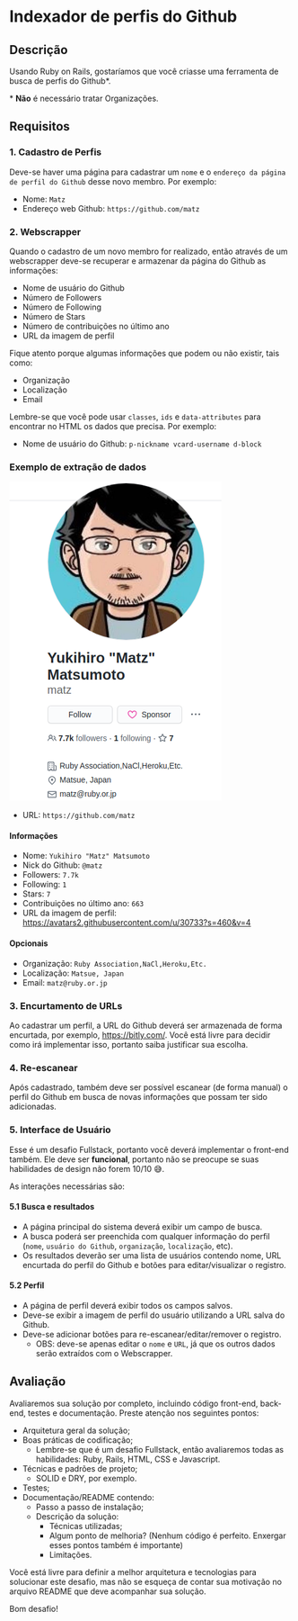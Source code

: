 # Indexador de perfis do Github

## Descrição

Usando Ruby on Rails, gostaríamos que você criasse uma ferramenta de busca de perfis do Github*.

\* **Não** é necessário tratar Organizações.

## Requisitos
### 1. Cadastro de Perfis
Deve-se haver uma página para cadastrar um `nome` e o `endereço da página de perfil do Github` desse novo membro. Por exemplo:

* Nome: `Matz`
* Endereço web Github: `https://github.com/matz`

### 2. Webscrapper
Quando o cadastro de um novo membro for realizado, então através de um webscrapper deve-se recuperar e armazenar da página do Github as informações: 

* Nome de usuário do Github
* Número de Followers
* Número de Following
* Número de Stars
* Número de contribuições no último ano
* URL da imagem de perfil

Fique atento porque algumas informações que podem ou não existir, tais como:

* Organização
* Localização
* Email

Lembre-se que você pode usar `classes`, `ids` e `data-attributes` para encontrar no HTML os dados que precisa. Por exemplo:

* Nome de usuário do Github: `p-nickname vcard-username d-block`

### Exemplo de extração de dados

![Informações Github](assets/github-matz.png)
* URL: `https://github.com/matz`

#### Informações
* Nome: `Yukihiro "Matz" Matsumoto`
* Nick do Github: `@matz`
* Followers: `7.7k`
* Following: `1`
* Stars: `7`
* Contribuições no último ano: `663`
* URL da imagem de perfil: https://avatars2.githubusercontent.com/u/30733?s=460&v=4

#### Opcionais
* Organização: `Ruby Association,NaCl,Heroku,Etc.`
* Localização: `Matsue, Japan`
* Email: `matz@ruby.or.jp`


### 3. Encurtamento de URLs
Ao cadastrar um perfil, a URL do Github deverá ser armazenada  de forma encurtada, por exemplo, https://bitly.com/. Você está livre para decidir como irá implementar isso, portanto saiba justificar sua escolha.

### 4. Re-escanear
Após cadastrado, também deve ser possível escanear (de forma manual) o perfil do Github em busca de novas informações que possam ter sido adicionadas.

### 5. Interface de Usuário
Esse é um desafio Fullstack, portanto você deverá implementar o front-end também. Ele deve ser **funcional**, portanto não se preocupe se suas habilidades de design não forem 10/10 :sweat_smile:.

As interações necessárias são:

#### 5.1 Busca e resultados
* A página principal do sistema deverá exibir um campo de busca.
* A busca poderá ser preenchida com qualquer informação do perfil (`nome`, `usuário do Github`, `organização`, `localização`, etc).
* Os resultados deverão ser uma lista de usuários contendo nome, URL encurtada do perfil do Github e  botões para editar/visualizar o registro.

#### 5.2 Perfil
* A página de perfil deverá exibir todos os campos salvos.
* Deve-se exibir a imagem de perfil do usuário utilizando a URL salva do Github.
* Deve-se adicionar botões para re-escanear/editar/remover o registro.
  * OBS: deve-se apenas editar o `nome` e `URL`, já que os outros dados serão extraídos com o Webscrapper.

## Avaliação

Avaliaremos sua solução por completo, incluindo código front-end, back-end, testes e documentação. Preste atenção nos seguintes pontos:

* Arquitetura geral da solução;
* Boas práticas de codificação;
  * Lembre-se que é um desafio Fullstack, então avaliaremos todas as habilidades: Ruby, Rails, HTML, CSS e Javascript.
* Técnicas e padrões de projeto;
  * SOLID e DRY, por exemplo.
* Testes;
* Documentação/README contendo:
  * Passo a passo de instalação;
  * Descrição da solução:
    * Técnicas utilizadas;
    * Algum ponto de melhoria? (Nenhum código é perfeito. Enxergar esses pontos também é importante)
    * Limitações.

Você está livre para definir a melhor arquitetura e tecnologias para solucionar este desafio, mas
não se esqueça de contar sua motivação no arquivo README que deve acompanhar sua solução.

Bom desafio!
